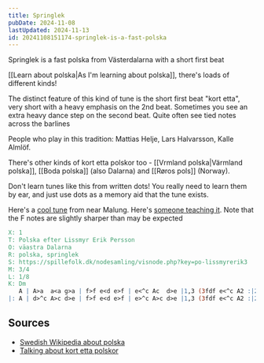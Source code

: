 ```yaml
---
title: Springlek
pubDate: 2024-11-08
lastUpdated: 2024-11-13
id: 20241108151174-springlek-is-a-fast-polska
---
```


Springlek is a fast polska from Västerdalarna with a short first beat

[[Learn about polska|As I'm learning about polska]], there's loads of different kinds!

The distinct feature of this kind of tune is the short first beat "kort etta", very short with a heavy emphasis on the 2nd beat. Sometimes you see an extra heavy dance step on the second beat. Quite often see tied notes across the barlines

People who play in this tradition: Mattias Helje, Lars Halvarsson, Kalle Almlöf.

There's other kinds of kort etta polskor too - [[Vrmland polska|Värmland polska]], [[Boda polska]] (also Dalarna) and [[Røros pols]] (Norway).

Don't learn tunes like this from written dots! You really need to learn them by ear, and just use dots as a memory aid that the tune exists.

Here's a [cool tune](https://spillefolk.dk/nodesamling/visnode.php?key=po-lissmyrerik3) from near Malung. Here's [someone teaching it](https://www.youtube.com/watch?v=inTBNXRLTng). Note that the F notes are slightly sharper than may be expected

```abc
X: 1
T: Polska efter Lissmyr Erik Persson
O: väastra Dalarna
R: polska, springlek
S: https://spillefolk.dk/nodesamling/visnode.php?key=po-lissmyrerik3
M: 3/4
L: 1/8
K: Dm
   A | A>a  a<a g>a | f>f e<d e>f | e<^c Ac  d>e |1,3 (3fdf e<^c A2 :|2,4 (3fe^c d3 :|
|: A | d>^c A>c d>e | f>f e<d e>f | e>^c A>c d>e |1,3 (3fdf e<^c A2 :|2,4 (3fe^c d3 :|
```

<div id="tune"></div>

<script>
ABCJS.renderAbc(
	"tune",
`X: 1
T: Polska efter Lissmyr Erik Persson
O: västra Dalarna
R: polska, springlek
M: 3/4
L: 1/8
K: Dm
   A | A>a a<a g>a | f>f e<d e>f | e<^c Ac d>e |1,3 (3fdf e<^c A2 :|2,4 (3fe^c d3 :|
|: A | d>^c A>c d>e | f>f e<d e>f | e>^c A>c d>e |1,3 (3fdf e<^c A2 :|2,4 (3fe^c d3 :|`,
	{responsive: 'resize'}
);
</script>

<lite-youtube videoid="inTBNXRLTng"></lite-youtube>

## Sources

- [Swedish Wikipedia about polska](<https://sv.wikipedia.org/wiki/Polska_(musik_och_dans)#Oj%C3%A4mna_polskor_(vanligen_%C3%A5ttondelspolskor_eller_triolpolskor)>)
- [Talking about kort etta polskor](https://www.youtube.com/watch?v=--merswt1Bk&list=WL)
